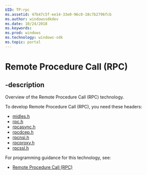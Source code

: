 ```yaml
---
UID: TP:rpc
ms.assetid: 47b47c5f-ee14-33e0-96c0-18c7b2796fcb
ms.author: windowssdkdev
ms.date: 10/24/2018
ms.keywords: 
ms.prod: windows
ms.technology: windows-sdk
ms.topic: portal
---
```


# Remote Procedure Call (RPC)

## -description

Overview of the Remote Procedure Call (RPC) technology.

To develop Remote Procedure Call (RPC), you need these headers:

 * [midles.h](../midles/index.md)
 * [rpc.h](../rpc/index.md)
 * [rpcasync.h](../rpcasync/index.md)
 * [rpcdcep.h](../rpcdcep/index.md)
 * [rpcnsi.h](../rpcnsi/index.md)
 * [rpcproxy.h](../rpcproxy/index.md)
 * [rpcssl.h](../rpcssl/index.md)

For programming guidance for this technology, see:
* [Remote Procedure Call (RPC)](/windows/desktop/rpc)

